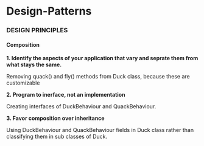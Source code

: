 # Design-Patterns


### DESIGN PRINCIPLES
#### Composition

**1. Identify the aspects of your application that vary and seprate them from what stays the same.**

Removing quack() and fly() methods from Duck class, because these are customizable

**2. Program to inerface, not an implementation**

Creating interfaces of DuckBehaviour and QuackBehaviour.

**3. Favor composition over inheritance**

Using DuckBehaviour and QuackBehaviour fields in Duck class rather than classifying them in sub classes of Duck.
